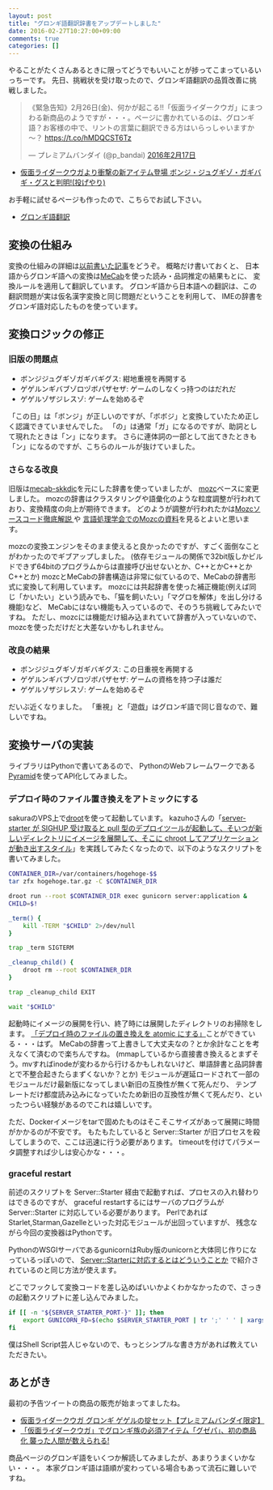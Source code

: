 ```yaml
---
layout: post
title: "グロンギ語翻訳辞書をアップデートしました"
date: 2016-02-27T10:27:00+09:00
comments: true
categories: []
---
```


やることがたくさんあるときに限ってどうでもいいことが捗ってこまっているいっちーです。
先日、挑戦状を受け取ったので、グロンギ語翻訳の品質改善に挑戦しました。

<blockquote class="twitter-tweet" data-lang="ja"><p lang="ja" dir="ltr">《緊急告知》2月26日(金)、何かが起こる!!「仮面ライダークウガ」にまつわる新商品のようですが・・・。ページに書かれているのは、グロンギ語？お客様の中で、リントの言葉に翻訳できる方はいらっしゃいますか～？ <a href="https://t.co/hMDQCST6Tz">https://t.co/hMDQCST6Tz</a></p>&mdash; プレミアムバンダイ (@p_bandai) <a href="https://twitter.com/p_bandai/status/699790752985931776?ref_src=twsrc%5Etfw">2016年2月17日</a></blockquote>
<script async src="https://platform.twitter.com/widgets.js" charset="utf-8"></script>


- [仮面ライダークウガより衝撃の新アイテム登場 ボンジ・ジュグギゾ・ガギバギ・グスと判明!(投げやり)](http://nlab.itmedia.co.jp/nl/articles/1602/17/news123.html)

お手軽に試せるページも作ったので、こちらでお試し下さい。

- [グロンギ語翻訳](http://shogo82148.github.io/Grongish/)


<!-- More -->

## 変換の仕組み

変換の仕組みの詳細は[以前書いた記事](http://shogo82148.hatenablog.com/entry/2012/02/11/181441)をどうぞ。
概略だけ書いておくと、
日本語からグロンギ語への変換は[MeCab](http://taku910.github.io/mecab/)を使った読み・品詞推定の結果もとに、
変換ルールを適用して翻訳しています。
グロンギ語から日本語への翻訳は、この翻訳問題が実は仮名漢字変換と同じ問題だということを利用して、
IMEの辞書をグロンギ語対応したものを使っています。

## 変換ロジックの修正

### 旧版の問題点

- ボンジジュグギゾガギバギグス: 紺地重視を再開する
- ゲゲルンギバブゾロヅボパザセザ: ゲームのしなくっ持つのはだれだ
- ゲゲルゾザジレスゾ: ゲームを始めるぞ

「この日」は「ボンジ」が正しいのですが、「ボボジ」と変換していたため正しく認識できていませんでした。
「の」は通常「ガ」になるのですが、助詞として現れたときは「ン」になります。
さらに連体詞の一部として出てきたときも「ン」になるのですが、こちらのルールが抜けていました。


### さらなる改良

旧版は[mecab-skkdic](http://chasen.org/~taku/software/mecab-skkserv/)を元にした辞書を使っていましたが、
[mozc](https://github.com/google/mozc)ベースに変更しました。
mozcの辞書はクラスタリングや語彙化のような粒度調整が行われており、変換精度の向上が期待できます。
どのようが調整が行われたかは[Mozcソースコード徹底解説 ](http://www.slideshare.net/nokuno/tokyotextmining02-mozc)や
[言語処理学会でのMozcの資料](http://www.anlp.jp/proceedings/annual_meeting/2011/pdf_dir/C4-3.pdf)を見るとよいと思います。

mozcの変換エンジンをそのまま使えると良かったのですが、すごく面倒なことがわかったのでギブアップしました。
(依存モジュールの関係で32bit版しかビルドできず64bitのプログラムからは直接呼び出せないとか、C++とかC++とかC++とか)
mozcとMeCabの辞書構造は非常に似ているので、MeCabの辞書形式に変換して利用しています。
mozcには共起辞書を使った補正機能(例えば同じ「かいたい」という読みでも、「猫を飼いたい」「マグロを解体」を出し分ける機能)など、
MeCabにはない機能も入っているので、そのうち挑戦してみたいですね。
ただし、mozcには機能だけ組み込まれていて辞書が入っていないので、mozcを使っただけだと大差ないかもしれません。


### 改良の結果

- ボンジジュグギゾガギバギグス: この日重視を再開する
- ゲゲルンギバブゾロヅボパザセザ: ゲームの資格を持つ子は誰だ
- ゲゲルゾザジレスゾ: ゲームを始めるぞ

だいぶ近くなりました。
「重視」と「遊戯」はグロンギ語で同じ音なので、難しいですね。


## 変換サーバの実装

ライブラリはPythonで書いてあるので、
PythonのWebフレームワークである[Pyramid](http://www.pylonsproject.org/)を使ってAPI化してみました。


### デプロイ時のファイル置き換えをアトミックにする

sakuraのVPS上で[droot](http://yuuki.hatenablog.com/entry/droot)を使って起動しています。
kazuhoさんの「[server-starter が SIGHUP 受け取ると pull 型のデプロイツールが起動して、そいつが新しいディレクトリにイメージを展開して、そこに chroot してアプリケーションが動き出すスタイル](https://twitter.com/kazuho/status/671489245895221248)」を実践してみたくなったので、以下のようなスクリプトを書いてみました。

``` bash
CONTAINER_DIR=/var/containers/hogehoge-$$
tar zfx hogehoge.tar.gz -C $CONTAINER_DIR

droot run --root $CONTAINER_DIR exec gunicorn server:application &
CHILD=$!

_term() {
    kill -TERM "$CHILD" 2>/dev/null
}

trap _term SIGTERM

_cleanup_child() {
    droot rm --root $CONTAINER_DIR
}

trap _cleanup_child EXIT

wait "$CHILD"
```

起動時にイメージの展開を行い、終了時には展開したディレクトリのお掃除をします。
[「デプロイ時のファイルの置き換えを atomic にする」](https://twitter.com/kazuho/status/671489766689341440)ことができている・・・はず。
MeCabの辞書って上書きして大丈夫なの？とか余計なことを考えなくて済むので楽ちんですね。
(mmapしているから直接書き換えるとまずそう。mvすればinodeが変わるから行けるかもしれないけど、単語辞書と品詞辞書とで不整合起きたらまずくないか？とか)
モジュールが遅延ロードされて一部のモジュールだけ最新版になってしまい新旧の互換性が無くて死んだり、
テンプレートだけ都度読み込みになっていたため新旧の互換性が無くて死んだり、といったつらい経験があるのでこれは嬉しいです。

ただ、Dockerイメージをtarで固めたものはそこそこサイズがあって展開に時間がかかるのが不安です。
もたもたしていると Server::Starter が旧プロセスを殺してしまうので、ここは迅速に行う必要があります。
timeoutを付けてパラメータ調整すれば少しは安心かな・・・。


### graceful restart

前述のスクリプトを Server::Starter 経由で起動すれば、プロセスの入れ替わりはできるのですが、
graceful restartするにはサーバのプログラムが Server::Starter に対応している必要があります。
PerlであればStarlet,Starman,Gazelleといった対応モジュールが出回っていますが、
残念ながら今回の変換器はPythonです。

PythonのWSGIサーバであるgunicornはRuby版のunicornと大体同じ作りになっているっぽいので、
[Server::Starterに対応するとはどういうことか](http://d.hatena.ne.jp/limitusus/20131225/1387993119)
で紹介されているのと同じ方法が使えます。

どこでフックして変換コードを差し込めばいいかよくわかなかったので、さっきの起動スクリプトに差し込んでみました。

``` bash
if [[ -n "${SERVER_STARTER_PORT-}" ]]; then
    export GUNICORN_FD=$(echo $SERVER_STARTER_PORT | tr ';' ' ' | xargs -n1 | cut -d= -f2 | xargs | tr ' ' ',')
fi
```

僕はShell Script芸人じゃないので、もっとシンプルな書き方があれば教えていただきたい。


## あとがき

最初の予告ツイートの商品の販売が始まってましたね。

- [仮面ライダークウガ グロンギ ゲゲルの掟セット【プレミアムバンダイ限定】](http://p-bandai.jp/item/item-1000102778/)
- [「仮面ライダークウガ」でグロンギ族の必須アイテム「グゼパ」、初の商品化 襲った人間が数えられる!](http://nlab.itmedia.co.jp/nl/articles/1602/27/news018.html)

商品ページのグロンギ語をいくつか解読してみましたが、あまりうまくいかない・・・。
本家グロンギ語は語順が変わっている場合もあって流石に難しいですね。
